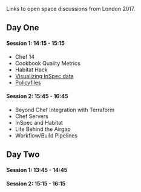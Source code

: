 Links to open space discussions from London 2017.

## Day One

#### Session 1: 14:15 - 15:15

* Chef 14
* Cookbook Quality Metrics
* Habitat Hack
* [Visualizing InSpec data](ispec-data-from-other-sources)
* [Policyfiles](London-2017-PolicyFiles)

#### Session 2: 15:45 - 16:45

* Beyond Chef Integration with Terraform
* Chef Servers
* InSpec and Habitat
* Life Behind the Airgap
* Workflow/Build Pipelines

## Day Two

#### Session 1: 13:45 - 14:45

#### Session 2: 15:15 - 16:15
